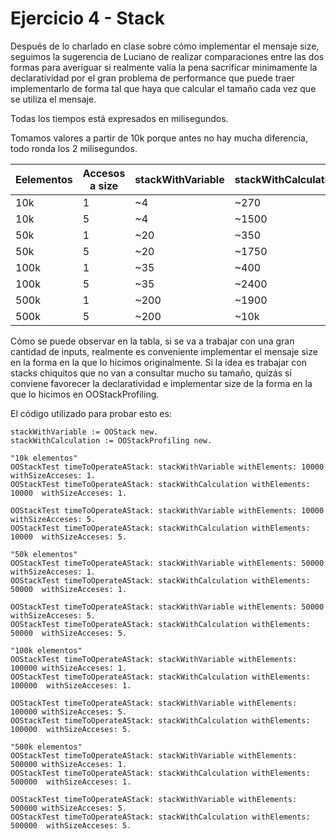 # Ejercicio 4 - Stack

Después de lo charlado en clase sobre cómo implementar el mensaje size, seguimos la sugerencia de Luciano de realizar comparaciones entre las dos formas
para averiguar si realmente valía la pena sacrificar minimamente la declaratividad por el gran problema de performance que puede traer implementarlo de forma tal
que haya que calcular el tamaño cada vez que se utiliza el mensaje.

Todas los tiempos está expresados en milisegundos.

Tomamos valores a partir de 10k porque antes no hay mucha diferencia, todo ronda los 2 milisegundos.

| Eelementos | Accesos a size | stackWithVariable | stackWithCalculation | stackWithVariable-jit | stackWithCalculation-jit |
|------------|----------------|-------------------|----------------------|-----------------------|--------------------------|
| 10k        | 1              | ~4                | ~270                 | ~1                    | ~15                      |
| 10k        | 5              | ~4                | ~1500                | ~1                    | ~80                      |
| 50k        | 1              | ~20               | ~350                 | ~5                    | ~20                      |
| 50k        | 5              | ~20               | ~1750                | ~5                    | ~120                     |
| 100k       | 1              | ~35               | ~400                 | ~5                    | ~30                      |
| 100k       | 5              | ~35               | ~2400                | ~5                    | ~200                     |
| 500k       | 1              | ~200              | ~1900                | ~40                   | ~150                     |
| 500k       | 5              | ~200              | ~10k                 | ~40                   | ~800                     |

Cómo se puede observar en la tabla, si se va a trabajar con una gran cantidad de inputs, realmente es conveniente implementar el mensaje size en la forma
en la que lo hicimos originalmente. Si la idea es trabajar con stacks chiquitos que no van a consultar mucho su tamaño, quizás sí conviene favorecer la declaratividad
e implementar size de la forma en la que lo hicimos en OOStackProfiling.

El código utilizado para probar esto es:

```
stackWithVariable := OOStack new.
stackWithCalculation := OOStackProfiling new.

"10k elementos"
OOStackTest timeToOperateAStack: stackWithVariable withElements: 10000 withSizeAcceses: 1.   
OOStackTest timeToOperateAStack: stackWithCalculation withElements: 10000  withSizeAcceses: 1.    

OOStackTest timeToOperateAStack: stackWithVariable withElements: 10000 withSizeAcceses: 5.    
OOStackTest timeToOperateAStack: stackWithCalculation withElements: 10000  withSizeAcceses: 5.    

"50k elementos"
OOStackTest timeToOperateAStack: stackWithVariable withElements: 50000 withSizeAcceses: 1.   
OOStackTest timeToOperateAStack: stackWithCalculation withElements: 50000  withSizeAcceses: 1.    

OOStackTest timeToOperateAStack: stackWithVariable withElements: 50000 withSizeAcceses: 5.    
OOStackTest timeToOperateAStack: stackWithCalculation withElements: 50000  withSizeAcceses: 5. 
  
"100k elementos"
OOStackTest timeToOperateAStack: stackWithVariable withElements: 100000 withSizeAcceses: 1.   
OOStackTest timeToOperateAStack: stackWithCalculation withElements: 100000  withSizeAcceses: 1. 

OOStackTest timeToOperateAStack: stackWithVariable withElements: 100000 withSizeAcceses: 5.   
OOStackTest timeToOperateAStack: stackWithCalculation withElements: 100000  withSizeAcceses: 5.  

"500k elementos"
OOStackTest timeToOperateAStack: stackWithVariable withElements: 500000 withSizeAcceses: 1. 
OOStackTest timeToOperateAStack: stackWithCalculation withElements: 500000  withSizeAcceses: 1.   

OOStackTest timeToOperateAStack: stackWithVariable withElements: 500000 withSizeAcceses: 5.    
OOStackTest timeToOperateAStack: stackWithCalculation withElements: 500000  withSizeAcceses: 5. 
```
